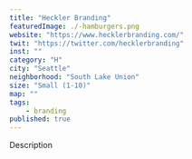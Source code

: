 ```yaml
---
title: "Heckler Branding"
featuredImage: ./-hamburgers.png
website: "https://www.hecklerbranding.com/"
twit: "https://twitter.com/hecklerbranding"
inst: ""
category: "H"
city: "Seattle"
neighborhood: "South Lake Union"
size: "Small (1-10)"
map: ""
tags:
    - branding
published: true
---
```


Description
